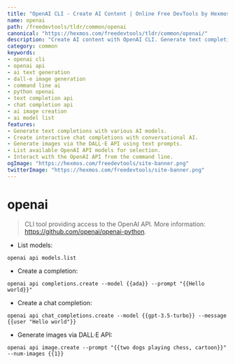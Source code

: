 ```yaml
---
title: "OpenAI CLI - Create AI Content | Online Free DevTools by Hexmos"
name: openai
path: /freedevtools/tldr/common/openai
canonical: "https://hexmos.com/freedevtools/tldr/common/openai/"
description: "Create AI content with OpenAI CLI. Generate text completions, chat interactions, and DALL·E images easily from the command line. Free online tool, no registration required."
category: common
keywords:
- openai cli
- openai api
- ai text generation
- dall-e image generation
- command line ai
- python openai
- text completion api
- chat completion api
- ai image creation
- ai model list
features:
- Generate text completions with various AI models.
- Create interactive chat completions with conversational AI.
- Generate images via the DALL·E API using text prompts.
- List available OpenAI API models for selection.
- Interact with the OpenAI API from the command line.
ogImage: "https://hexmos.com/freedevtools/site-banner.png"
twitterImage: "https://hexmos.com/freedevtools/site-banner.png"
---
```


# openai

> CLI tool providing access to the OpenAI API.
> More information: <https://github.com/openai/openai-python>.

- List models:

`openai api models.list`

- Create a completion:

`openai api completions.create --model {{ada}} --prompt "{{Hello world}}"`

- Create a chat completion:

`openai api chat_completions.create --model {{gpt-3.5-turbo}} --message {{user "Hello world"}}`

- Generate images via DALL·E API:

`openai api image.create --prompt "{{two dogs playing chess, cartoon}}" --num-images {{1}}`
